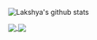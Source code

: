 ![Lakshya's github stats](https://github-readme-stats.vercel.app/api?username=kumarlakshya24&theme=synthwave&show_icons=true)

<a href="https://github.com/kumarlakshya24/kumarlakshya24">
  <img align="center" src="https://github-readme-stats.vercel.app/api/pin/?username=kumarlakshya24&repo=hexo" />
</a>
<a href="https://github.com/kumarlakshya24/kumarlakshya24">
  <img align="center" src="https://github-readme-stats.vercel.app/api/pin/?username=kumarlakshya24&repo=hexo" />
</a>
